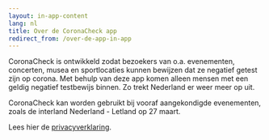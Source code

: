 ```yaml
---
layout: in-app-content
lang: nl
title: Over de CoronaCheck app
redirect_from: /over-de-app-in-app
---
```

CoronaCheck is ontwikkeld zodat bezoekers van o.a. evenementen, concerten, musea en sportlocaties kunnen bewijzen dat ze negatief getest zijn op corona. Met behulp van deze app komen alleen mensen met een geldig negatief testbewijs binnen. Zo trekt Nederland er weer meer op uit.

CoronaCheck kan worden gebruikt bij vooraf aangekondigde evenementen, zoals de interland Nederland - Letland op 27 maart. 

Lees hier de [privacyverklaring](/nl/privacy-in-app). 
